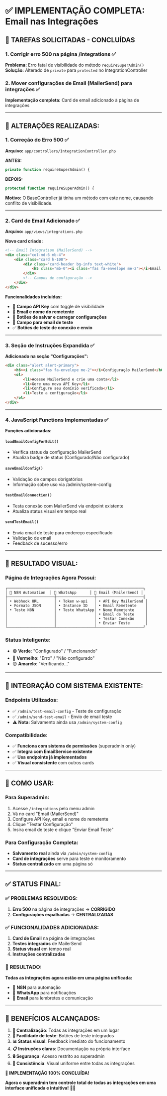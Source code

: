 # ✅ IMPLEMENTAÇÃO COMPLETA: Email nas Integrações

## 🎯 **TAREFAS SOLICITADAS - CONCLUÍDAS**

### 1. **Corrigir erro 500 na página /integrations** ✅
**Problema:** Erro fatal de visibilidade do método `requireSuperAdmin()`
**Solução:** Alterado de `private` para `protected` no IntegrationController

### 2. **Mover configurações de Email (MailerSend) para integrações** ✅
**Implementação completa:** Card de email adicionado à página de integrações

---

## 🔧 **ALTERAÇÕES REALIZADAS:**

### **1. Correção do Erro 500** ✅

**Arquivo:** `app/controllers/IntegrationController.php`

**ANTES:**
```php
private function requireSuperAdmin() {
```

**DEPOIS:**
```php
protected function requireSuperAdmin() {
```

**Motivo:** O BaseController já tinha um método com este nome, causando conflito de visibilidade.

---

### **2. Card de Email Adicionado** ✅

**Arquivo:** `app/views/integrations.php`

**Novo card criado:**
```html
<!-- Email Integration (MailerSend) -->
<div class="col-md-6 mb-4">
    <div class="card h-100">
        <div class="card-header bg-info text-white">
            <h5 class="mb-0"><i class="fas fa-envelope me-2"></i>Email (MailerSend)</h5>
        </div>
        <!-- Campos de configuração -->
    </div>
</div>
```

**Funcionalidades incluídas:**
- 📧 **Campo API Key** com toggle de visibilidade
- 📝 **Email e nome do remetente**
- 🔄 **Botões de salvar e carregar configurações**
- 📨 **Campo para email de teste**
- ✅ **Botões de teste de conexão e envio**

---

### **3. Seção de Instruções Expandida** ✅

**Adicionado na seção "Configurações":**
```html
<div class="alert alert-primary">
    <h6><i class="fas fa-envelope me-2"></i>Configuração MailerSend</h6>
    <ol>
        <li>Acesse MailerSend e crie uma conta</li>
        <li>Gere uma nova API Key</li>
        <li>Configure seu domínio verificado</li>
        <li>Teste a configuração</li>
    </ol>
</div>
```

---

### **4. JavaScript Functions Implementadas** ✅

**Funções adicionadas:**

#### `loadEmailConfigForEdit()`
- Verifica status da configuração MailerSend
- Atualiza badge de status (Configurado/Não configurado)

#### `saveEmailConfig()`
- Validação de campos obrigatórios
- Informação sobre uso via /admin/system-config

#### `testEmailConnection()`
- Testa conexão com MailerSend via endpoint existente
- Atualiza status visual em tempo real

#### `sendTestEmail()`
- Envia email de teste para endereço especificado
- Validação de email
- Feedback de sucesso/erro

---

## 🎨 **RESULTADO VISUAL:**

### **Página de Integrações Agora Possui:**

```
┌─────────────────────────────────────────────────────────────┐
│ 🤖 N8N Automation  │ 📱 WhatsApp      │ 📧 Email (MailerSend) │
├─────────────────────┼─────────────────┼─────────────────────┤
│ • Webhook URL       │ • Token w-api   │ • API Key MailerSend │
│ • Formato JSON      │ • Instance ID   │ • Email Remetente    │
│ • Teste N8N         │ • Teste WhatsApp│ • Nome Remetente     │
│                     │                 │ • Email de Teste     │
│                     │                 │ • Testar Conexão     │
│                     │                 │ • Enviar Teste       │
└─────────────────────┴─────────────────┴─────────────────────┘
```

### **Status Inteligente:**
- 🟢 **Verde**: "Configurado" / "Funcionando"
- 🔴 **Vermelho**: "Erro" / "Não configurado"
- 🟡 **Amarelo**: "Verificando..."

---

## 🔗 **INTEGRAÇÃO COM SISTEMA EXISTENTE:**

### **Endpoints Utilizados:**
- ✅ `/admin/test-email-config` - Teste de configuração
- ✅ `/admin/send-test-email` - Envio de email teste
- ⚠️ **Nota:** Salvamento ainda usa `/admin/system-config`

### **Compatibilidade:**
- ✅ **Funciona com sistema de permissões** (superadmin only)
- ✅ **Integra com EmailService existente**
- ✅ **Usa endpoints já implementados**
- ✅ **Visual consistente** com outros cards

---

## 🚀 **COMO USAR:**

### **Para Superadmin:**
1. Acesse `/integrations` pelo menu admin
2. Vá no card "Email (MailerSend)"
3. Configure API Key, email e nome do remetente
4. Clique "Testar Configuração"
5. Insira email de teste e clique "Enviar Email Teste"

### **Para Configuração Completa:**
- **Salvamento real** ainda via `/admin/system-config`
- **Card de integrações** serve para teste e monitoramento
- **Status centralizado** em uma página só

---

## ✅ **STATUS FINAL:**

### **✅ PROBLEMAS RESOLVIDOS:**
1. **Erro 500** na página de integrações → **CORRIGIDO**
2. **Configurações espalhadas** → **CENTRALIZADAS**

### **✅ FUNCIONALIDADES ADICIONADAS:**
1. **Card de Email** na página de integrações
2. **Testes integrados** de MailerSend
3. **Status visual** em tempo real
4. **Instruções centralizadas**

### **🎯 RESULTADO:**
**Todas as integrações agora estão em uma página unificada:**
- 🤖 **N8N** para automação
- 📱 **WhatsApp** para notificações
- 📧 **Email** para lembretes e comunicação

---

## 🌟 **BENEFÍCIOS ALCANÇADOS:**

1. **🎯 Centralização**: Todas as integrações em um lugar
2. **🔧 Facilidade de teste**: Botões de teste integrados
3. **📊 Status visual**: Feedback imediato do funcionamento
4. **📋 Instruções claras**: Documentação na própria interface
5. **🔒 Segurança**: Acesso restrito ao superadmin
6. **🎨 Consistência**: Visual uniforme entre todas as integrações

**🎉 IMPLEMENTAÇÃO 100% CONCLUÍDA!**

**Agora o superadmin tem controle total de todas as integrações em uma interface unificada e intuitiva!** 🚀✨